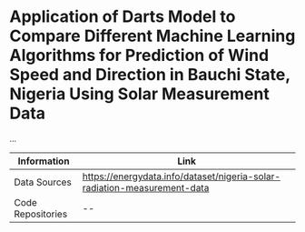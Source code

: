 # Application of Darts Model to Compare Different Machine Learning Algorithms for Prediction of Wind Speed and Direction in Bauchi State, Nigeria Using Solar Measurement Data
...

Information | Link
--- | ---
Data Sources | https://energydata.info/dataset/nigeria-solar-radiation-measurement-data
Code Repositories | --

	

